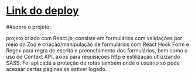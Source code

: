 <h1><a href="https://refactoring-hub.vercel.app/" target="blank" >Link do deploy</a></h1>

##sobre o projeto:

projeto criado com React.js, consiste em formulários com validações por meio do Zod e criação/manipulação de formulários com React Hook Form e Regex para regra de escrita e preenchimento dos formulários, bem como o uso de Context API, axios para requisições http e estilização utlizizando SASS. Foi aplicada a proteção de rotas também onde o usuário só pode acessar certas páginas se estiver logado.
